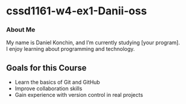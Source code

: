 # cssd1161-w4-ex1-Danii-oss
### About Me
My name is Daniel Konchin, and I’m currently studying [your program].  
I enjoy learning about programming and technology.  

## Goals for this Course
- Learn the basics of Git and GitHub  
- Improve collaboration skills  
- Gain experience with version control in real projects  
